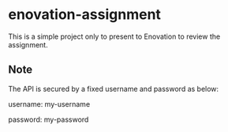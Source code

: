 # enovation-assignment
This is a simple project only to present to Enovation to review the assignment.

## Note
The API is secured by a fixed username and password as below:

username: my-username

password: my-password
